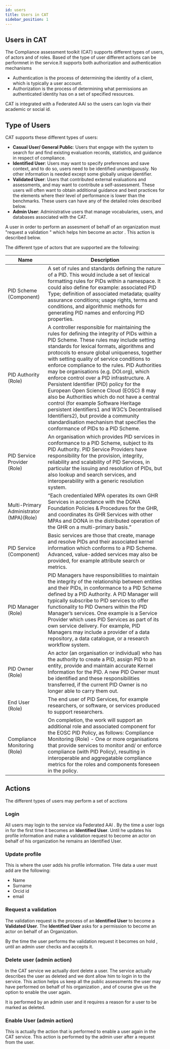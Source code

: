 ```yaml
---
id: users
title: Users in CAT 
sidebar_position: 1
---
```


## Users in CAT 
The Compliance assessment toolkit (CAT) supports different types of users, of actors and of roles. Based of the type of user different actions can be performnet in the service.It supports both authorization and authentication mechanisms
 - Authentication is the process of determining the identity of a client, which is typically a user account.
 - Authorization is the process of determining what permissions an authenticated identity has on a set of specified resources. 

CAT is integrated with a Federated AAI so the users can login via their academic or social id. 

## Type of Users

CAT supports these different types of users:

 - **Casual User/ General Public**: Users that engage with the system to search for and find existing evaluation records, statistics, and guidance in respect of compliance.
 - **Identified User**: Users may want to specify preferences and save context, and to do so, users need to be identified unambiguously. No other information is needed except some globally unique identifier.
 - **Validated User**: Users that contributed external evaluations and assessments, and may want to contribute a self-assessment. These users will often want to obtain additional guidance and best practices for the elements where their level of performance is lower than the benchmarks. These users can have any of the detailed roles described below.
 - **Admin User**: Administrative users that manage vocabularies, users, and databases associated with the CAT.

A user in order to perform an assesment of behalf of an organization must "request a validation "  which helps him become an actor . This action is described below. 

The different type of actors that are supported are the following:

|Name|Description|
| --- | ----------- |
|PID Scheme (Component) | A set of rules and standards defining the nature of a PID. This would include a set of lexical formatting rules for PIDs within a namespace. It could also define for example: associated PID Type; definition of associated metadata; quality assurance conditions; usage rights, terms and conditions, and algorithmic methods for generating PID names and enforcing PID properties.| 
|PID Authority (Role)| A controller responsible for maintaining the rules for defining the integrity of PIDs within a PID Scheme. These rules may include setting standards for lexical formats, algorithms and protocols to ensure global uniqueness, together with setting quality of service conditions to enforce compliance to the rules. PID Authorities may be organisations (e.g. DOI.org), which enforce control over a PID infrastructure. A Persistent Identifier (PID) policy for the European Open Science Cloud (EOSC) 8 may also be Authorities which do not have a central control (for example Software Heritage persistent identifiers1 and W3C’s Decentralised Identifiers2), but provide a community standardisation mechanism that specifies the conformance of PIDs to a PID Scheme.|
|PID Service Provider (Role)|An organisation which provides PID services in conformance to a PID Scheme, subject to its PID Authority. PID Service Providers have responsibility for the provision, integrity, reliability and scalability of PID Services, in particular the issuing and resolution of PIDs, but also lookup and search services, and interoperability with a generic resolution system.|
|Multi-Primary Administrator (MPA)(Role)|“Each credentialed MPA operates its own GHR Services in accordance with the DONA Foundation Policies & Procedures for the GHR, and coordinates its GHR Services with other MPAs and DONA in the distributed operation of the GHR on a multi-primary basis.”|
|PID Service (Component)|Basic services are those that create, manage and resolve PIDs and their associated kernel information which conforms to a PID Scheme. Advanced, value-added services may also be provided, for example attribute search or metrics.|
|PID Manager (Role)|PID Managers have responsibilities to maintain the integrity of the relationship between entities and their PIDs, in conformance to a PID Scheme defined by a PID Authority. A PID Manager will typically subscribe to PID services to offer functionality to PID Owners within the PID Manager’s services. One example is a Service Provider which uses PID Services as part of its own service delivery. For example, PID Managers may include a provider of a data repository, a data catalogue, or a research workflow system.|
|PID Owner (Role)|An actor (an organisation or individual) who has the authority to create a PID, assign PID to an entity, provide and maintain accurate Kernel Information for the PID. A new PID Owner must be identified and these responsibilities transferred, if the current PID Owner is no longer able to carry them out.|
|End User (Role)|The end user of PID Services, for example researchers, or software, or services produced to support researchers.|
|Compliance Monitoring (Role)|On completion, the work will support an additional role and associated component for the EOSC PID Policy, as follows: Compliance Monitoring (Role) - One or more organisations that provide services to monitor and/ or enforce compliance (with PID Policy), resulting in interoperable and aggregatable compliance metrics for the roles and components foreseen in the policy.|

  

## Actions 

The different types of users may perform a set of acctions 

### Login

All users may login to the service via Federated AAI . By the time a user logs in for the first time it becomes an **Identified User**.
Until he updates his profile information and make a validation request to become an actor on behalf of his organization he remains an Identified User.

### Update profile 

This is where the user adds his profile information. THe data a user must add are the following:

- Name
- Surname
- Orcid id
- email 

### Request a validation 

The validation request is the process of an **Identified User**  to become a **Validated User**.
The **Identified User** asks for a permission to become an actor on behalf of an Organization. 

By the time the user performs the validation request it becomes on hold , until an admin user checks and accepts it. 


### Delete user (admin action) 

In the CAT service we actually dont delete a user. The service actually describes the user as deleted and we dont allow him to login in to the service.
This action helps us keep all the public assessments the user may have performed on behalf of his organization , and of course give us the option to enable the user again. 

It is performed by an admin user and it requires a reason for a user to be marked as deleted.

### Enable User (admin action) 

This is actually the action that is performed to enable a user again in the CAT service. This action is performed by the admin user after a request from the user. 
